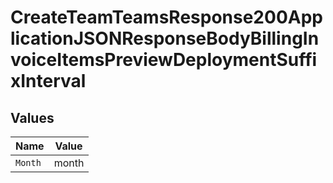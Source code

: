 # CreateTeamTeamsResponse200ApplicationJSONResponseBodyBillingInvoiceItemsPreviewDeploymentSuffixInterval


## Values

| Name    | Value   |
| ------- | ------- |
| `Month` | month   |